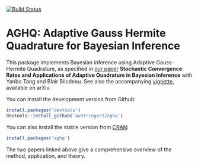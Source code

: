 [![Build Status](https://travis-ci.com/awstringer1/aghq.svg?branch=master)](https://travis-ci.com/awstringer1/aghq)

# AGHQ: Adaptive Gauss Hermite Quadrature for Bayesian Inference

This package implements Bayesian inference using Adaptive Gauss-Hermite Quadrature, as specified in [our paper](https://arxiv.org/abs/2102.06801) **Stochastic Convergence Rates and Applications of Adaptive Quadrature in Bayesian Inference** with Yanbo Tang and Blair Bilodeau. See also the accompanying [vignette](https://arxiv.org/abs/2101.04468), available on arXiv.

You can install the development version from Github:

```R
install.packages('devtools')
devtools::install_github('awstringer1/aghq')
```

You can also install the stable version from [CRAN](https://cran.r-project.org/web/packages/aghq/index.html):

```R
install.packages('aghq')
```

The two papers linked above give a comprehensive overview of the method, application, and theory.
